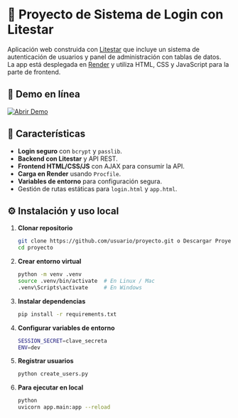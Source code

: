# 📌 Proyecto de Sistema de Login con Litestar

Aplicación web construida con [Litestar](https://litestar.dev/) que incluye un sistema de autenticación de usuarios y panel de administración con tablas de datos.  
La app está desplegada en [Render](https://render.com/) y utiliza HTML, CSS y JavaScript para la parte de frontend.

## 🔗 Demo en línea

[![Abrir Demo](https://img.shields.io/badge/Login%20Demo-Click%20Aquí-blue?style=for-the-badge)](https://prueba-tecnica-sistema-login.onrender.com/static/login.html)


## 🚀 Características

- **Login seguro** con `bcrypt` y `passlib`.
- **Backend con Litestar** y API REST.
- **Frontend HTML/CSS/JS** con AJAX para consumir la API.
- **Carga en Render** usando `Procfile`.
- **Variables de entorno** para configuración segura.
- Gestión de rutas estáticas para `login.html` y `app.html`.

## ⚙️ Instalación y uso local

1. **Clonar repositorio**
   ```bash
   git clone https://github.com/usuario/proyecto.git o Descargar Proyecto en su Defecto
   cd proyecto

2. **Crear entorno virtual**
   ```bash
   python -m venv .venv
   source .venv/bin/activate  # En Linux / Mac
   .venv\Scripts\activate     # En Windows

3. **Instalar dependencias**
   ```bash
   pip install -r requirements.txt

4. **Configurar variables de entorno**
   ```bash
   SESSION_SECRET=clave_secreta
   ENV=dev

5. **Registrar usuarios**
   ```bash
   python create_users.py

6. **Para ejecutar en local**
   ```bash
   python
   uvicorn app.main:app --reload
